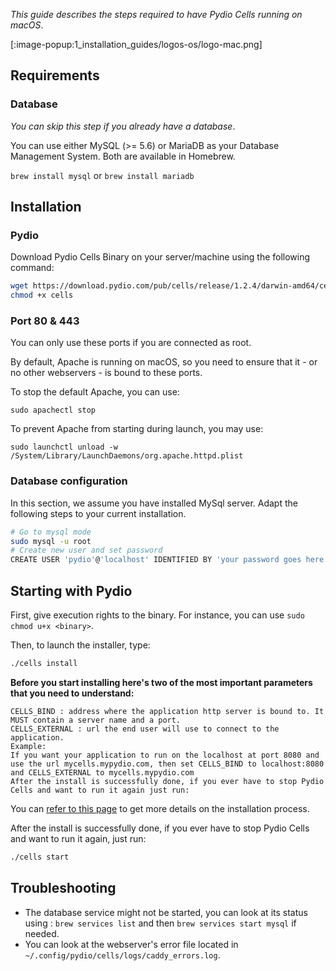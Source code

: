 _This guide describes the steps required to have Pydio Cells running on macOS_.

[:image-popup:1_installation_guides/logos-os/logo-mac.png]

## Requirements

### Database

*You can skip this step if you already have a database*.

You can use either MySQL (>= 5.6) or MariaDB as your Database Management System. Both are available in Homebrew.

```brew install mysql```
or
```brew install mariadb```

## Installation

### Pydio

Download Pydio Cells Binary on your server/machine using the following command:

```sh
wget https://download.pydio.com/pub/cells/release/1.2.4/darwin-amd64/cells
chmod +x cells
```

### Port 80 & 443

You can only use these ports if you are connected as root.

By default, Apache is running on macOS, so you need to ensure that it - or no other webservers - is bound to these ports.

To stop the default Apache, you can use:

```sudo apachectl stop```

To prevent Apache from starting during launch, you may use:

```sudo launchctl unload -w /System/Library/LaunchDaemons/org.apache.httpd.plist```

### Database configuration

In this section, we assume you have installed MySql server. Adapt the following steps to your current installation.

```sh
# Go to mysql mode
sudo mysql -u root
# Create new user and set password
CREATE USER 'pydio'@'localhost' IDENTIFIED BY 'your password goes here';
```

## Starting with Pydio

First, give execution rights to the binary. For instance, you can use `sudo chmod u+x <binary>`.

Then, to launch the installer, type:

```sh
./cells install
```

**Before you start installing here's two of the most important parameters that you need to understand:**
```
CELLS_BIND : address where the application http server is bound to. It MUST contain a server name and a port.
CELLS_EXTERNAL : url the end user will use to connect to the application.
Example:
If you want your application to run on the localhost at port 8080 and use the url mycells.mypydio.com, then set CELLS_BIND to localhost:8080 and CELLS_EXTERNAL to mycells.mypydio.com
After the install is successfully done, if you ever have to stop Pydio Cells and want to run it again just run:
```

You can [refer to this page](/en/docs/cells/v1/install-pydio-cells) to get more details on the installation process.

After the install is successfully done, if you ever have to stop Pydio Cells and want to run it again, just run:

```sh
./cells start
```

## Troubleshooting

- The database service might not be started, you can look at its status using : `brew services list` and then `brew services start mysql` if needed.
- You can look at the webserver's error file located in `~/.config/pydio/cells/logs/caddy_errors.log`.
